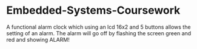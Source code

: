 # Embedded-Systems-Coursework

A functional alarm clock which using an lcd 16x2 and 5 buttons allows the setting of an alarm.
The alarm will go off by flashing the screen green and red and showing ALARM!
